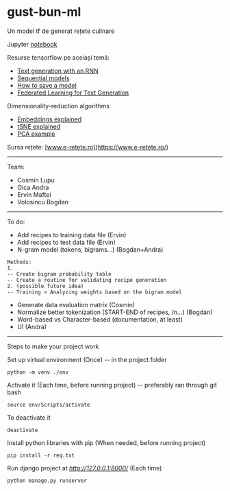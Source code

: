 # gust-bun-ml
Un model tf de generat rețete culinare

Jupyter [notebook](https://colab.research.google.com/drive/1TeiDVxUlqhB_xcZaRmo_uzvrjF_Wmelx?usp=sharing)

Resurse tensorflow pe aceiași temă:
 - [Text generation with an RNN](https://www.tensorflow.org/text/tutorials/text_generation)
 - [Sequential models](https://www.tensorflow.org/guide/keras/sequential_model)
 - [How to save a model](https://www.tensorflow.org/guide/saved_model)
 - [Federated Learning for Text Generation](https://www.tensorflow.org/federated/tutorials/federated_learning_for_text_generation)

Dimensionality-reduction algorithms
 - [Embeddings explained](https://towardsdatascience.com/how-to-create-word-embedding-in-tensorflow-ed0a61507dd0)
 - [tSNE explained](https://distill.pub/2016/misread-tsne/)
 - [PCA example](https://setosa.io/ev/principal-component-analysis/)

Sursa rețete: [www.e-retete.ro](https://www.e-retete.ro/)

-----------
Team:
 - Cosmin Lupu
 - Oica Andra
 - Ervin Maftei
 - Volosincu Bogdan

-----------
To do:
- Add recipes to training data file (Ervin)
- Add recipes to test data file (Ervin)
- N-gram model (tokens, bigrams...) (Bogdan+Andra)
```
Methods:
1.
-- Create bigram probability table
-- Create a routine for validating recipe generation
2. (possible future idea)
-- Training > Analyzing weights based on the bigram model
```
- Generate data evaluation matrix (Cosmin)
- Normalize better tokenization (START-END of recipes, /n...) (Bogdan)
- Word-based vs Character-based (documentation, at least)
- UI (Andra)

-----------
Steps to make your project work

Set up virtual environment (Once)
-- in the project folder
```
python -m venv ./env
```
Activate it (Each time, before running project)
-- preferably ran through git bash
```
source env/Scripts/activate
```
To deactivate it
```
deactivate
```
Install python libraries with pip (When needed, before running project)
```
pip install -r req.txt
```
Run django project at *http://127.0.0.1:8000/* (Each time)
```
python manage.py runserver
```